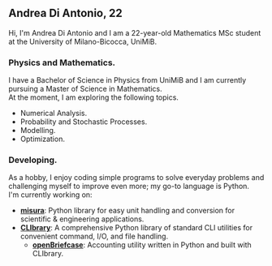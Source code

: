 ## Andrea Di Antonio, 22

Hi, I'm Andrea Di Antonio and I am a 22-year-old Mathematics MSc student at the University of Milano-Bicocca, UniMiB. 

### Physics and Mathematics.

I have a Bachelor of Science in Physics from UniMiB and I am currently pursuing a Master of Science in Mathematics.  
At the moment, I am exploring the following topics.
* Numerical Analysis.
* Probability and Stochastic Processes.
* Modelling.
* Optimization.

### Developing.

As a hobby, I enjoy coding simple programs to solve everyday problems and challenging myself to improve even more; my go-to language is Python.  
I'm currently working on:
* [**misura**](https://github.com/diantonioandrea/misura): Python library for easy unit handling and conversion for scientific & engineering applications.
* [**CLIbrary**](https://github.com/diantonioandrea/CLIbrary): A comprehensive Python library of standard CLI utilities for convenient command, I/O, and file handling.
  * [**openBriefcase**](https://github.com/diantonioandrea/openBriefcase): Accounting utility written in Python and built with CLIbrary.
